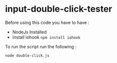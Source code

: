 # input-double-click-tester

Before using this code you have to have :

- NodeJs Installed
- install iohook `npm install iohook`

To run the script run the following :

`node double-click.js`
